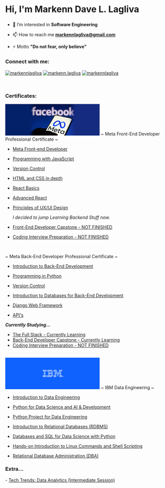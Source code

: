 <h1 align="left"> Hi, I'm Markenn Dave L. Lagliva</h1>
<h3 align="left"></h3>

- 🌱 I’m interested in **Software Engineering**

- 📫 How to reach me **markennlagliva@gmail.com**

- ⚡ Motto **"Do not fear, only believe"**

<h3 align="left">Connect with me:</h3>
<p align="left">
<a href="https://linkedin.com/in/markennlagliva" target="blank"><img align="center" src="https://raw.githubusercontent.com/rahuldkjain/github-profile-readme-generator/master/src/images/icons/Social/linked-in-alt.svg" alt="markennlagliva" height="30" width="40" /></a>
<a href="https://fb.com/markenn.lagliva" target="blank"><img align="center" src="https://raw.githubusercontent.com/rahuldkjain/github-profile-readme-generator/master/src/images/icons/Social/facebook.svg" alt="markenn.lagliva" height="30" width="40" /></a>
<a href="https://instagram.com/markennlagliva" target="blank"><img align="center" src="https://raw.githubusercontent.com/rahuldkjain/github-profile-readme-generator/master/src/images/icons/Social/instagram.svg" alt="markennlagliva" height="30" width="40" /></a>
</p>
<br>
<h3> Certificates: </h3>
<img src="https://github.com/markennlagliva/CS/blob/afa256a280fe7edf762dce2806ffc0dc7e2479b3/facebook-meta-header.jpg" alt="markennlagliva" height="100" width="300">
 ~ Meta Front-End Developer Professional Certificate ~ <br>
 
- <a href="https://coursera.org/share/b79ba831134bbef23c36768ca071b9d4">Meta Front-end Developer</a>

- <a href="https://coursera.org/share/e51a1003efbd0b7182aca531e7ebf6f0">Programming with JavaScript</a>

- <a href="https://coursera.org/share/9953c74eaeb424f9a3d65622b611e193">Version Control</a>

- <a href="https://coursera.org/share/46ad3a2bc364ae1507ce7fd49a348c1c">HTML and CSS in depth</a>

- <a href="https://coursera.org/share/4292a69ffca4738dfebf707a3e76d14b">React Basics</a>

- <a href="https://coursera.org/share/d7b1009ecdb3db7421f52ad7b197af74">Advanced React</a>
    
- <a href="https://coursera.org/share/6e2a0112bd2149d1c4c48dcc02c2ae08">Principles of UX/UI Design</a>
    
    <i> I decided to jump Learning Backend Stuff now. </i>
- <a href="">Front-End Developer Capstone - NOT FINISHED</a>
    
- <a href="">Coding Interview Preparation - NOT FINISHED</a>
 
 <br>
 
 ~ Meta Back-End Developer Professional Certificate ~ <br>
 
 - <a href="https://coursera.org/share/b4ff097b392c09b08b9bb9a281040a45">Introduction to Back-End Development</a>
 
 - <a href="https://coursera.org/share/4aec9828ff9490679d1deefc34a7c9c2">Programming in Python</a>
 
 - <a href="https://coursera.org/share/9953c74eaeb424f9a3d65622b611e193">Version Control</a>
 
 - <a href="https://coursera.org/share/5d9196334d1b494d977bfd1aa6043e0d">Introduction to Databases for Back-End Development</a>
 
 - <a href="https://coursera.org/share/21f680ff6032611059a7465d71358721">Django Web Framework</a>

- <a href="https://coursera.org/share/0b41f76a95e598f32e4eb99c34ac5194">API's</a>
 
 <i><strong> Currently Studying... </i></strong>
 - <a href="">The Full Stack - Currently Learning</a>
 - <a href="">Back-End Developer Capstone - Currently Learning</a>
 - <a href="">Coding Interview Preparation - NOT FINISHED</a>

<br>
 
 <img src="https://github.com/markennlagliva/CS/blob/fa04a3abcd4025f0f66a3c6d724e98cc55600ad7/IBM%20Logo_Banner.jpg" alt="markennlagliva" height="100" width="300">
 ~ IBM Data Engineering ~ <br>
 
 - <a href="https://coursera.org/share/79e679c06562d16d7e853be114e6b893">Introduction to Data Engineering</a>

 - <a href="https://coursera.org/share/f20eadd1dae3030bf51c931727c022e4">Python for Data Science and AI & Development</a>

 - <a href="https://coursera.org/share/40706772d7792632449df1956fb0cc19">Python Project for Data Engineering</a>

 - <a href="https://coursera.org/share/1d512e1be3afdc04bcbab32b359a5bbc">Introduction to Relational Databases (RDBMS)</a>

 - <a href="https://coursera.org/share/174d12672d414cd4aca607b3375175e4">Databases and SQL for Data Science with Python</a>

 - <a href="https://coursera.org/share/0be8599778c309c20eeeab1bc414acc0">Hands-on Introduction to Linux Commands and Shell Scripting</a>

 - <a href="https://coursera.org/share/c66026db93d486dd7e84bf27056e567e">Relational Database Administration (DBA)</a>
 
 <h3> Extra... </h3>
 - <a href="https://drive.google.com/file/d/1_F2zCYRn9lBFS8ugNdR8PlzOJy3ifpgo/view">Tech Trends: Data Analytics (Intermediate Session)</a>
 
